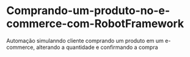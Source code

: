 # Comprando-um-produto-no-e-commerce-com-RobotFramework
Automação simulanndo cliente comprando um produto em um e-commerce, alterando a quantidade e confirmando a compra
